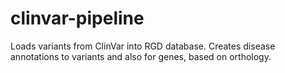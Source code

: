 # clinvar-pipeline
Loads variants from ClinVar into RGD database. Creates disease annotations to variants and also for genes, based on orthology.
